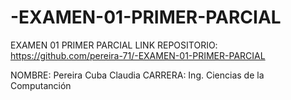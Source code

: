 # -EXAMEN-01-PRIMER-PARCIAL
 EXAMEN 01 PRIMER PARCIAL
LINK REPOSITORIO: https://github.com/pereira-71/-EXAMEN-01-PRIMER-PARCIAL

NOMBRE: Pereira Cuba Claudia
CARRERA: Ing. Ciencias de la Computanción
